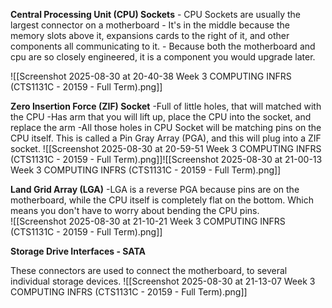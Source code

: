 
**Central Processing Unit (CPU) Sockets** 
	- CPU Sockets are usually the largest connector on a motherboard
	- It's in the middle because the memory slots above it,  expansions cards to the right of it, and other components all communicating to it.
	- Because both the motherboard and cpu are so closely engineered, it is a component you would upgrade later.

![[Screenshot 2025-08-30 at 20-40-38 Week 3 COMPUTING INFRS (CTS1131C - 20159 - Full Term).png]]


**Zero Insertion Force (ZIF) Socket**
-Full of little holes, that will matched with the CPU
-Has arm that you will lift up, place the CPU into the socket, and replace the arm
-All those holes in CPU Socket will be matching pins on the CPU itself. This is called a Pin Gray Array (PGA), and this will plug into a ZIF socket.
![[Screenshot 2025-08-30 at 20-59-51 Week 3 COMPUTING INFRS (CTS1131C - 20159 - Full Term).png]]![[Screenshot 2025-08-30 at 21-00-13 Week 3 COMPUTING INFRS (CTS1131C - 20159 - Full Term).png]]

**Land Grid Array  (LGA)**
-LGA is a reverse PGA because pins are on the motherboard, while the CPU itself is completely flat on the bottom. Which means you don't have to worry about bending the CPU pins.  
![[Screenshot 2025-08-30 at 21-10-21 Week 3 COMPUTING INFRS (CTS1131C - 20159 - Full Term).png]]

**Storage Drive Interfaces - SATA**

These connectors are used to connect the motherboard, to several individual storage devices.
![[Screenshot 2025-08-30 at 21-13-07 Week 3 COMPUTING INFRS (CTS1131C - 20159 - Full Term).png]]

